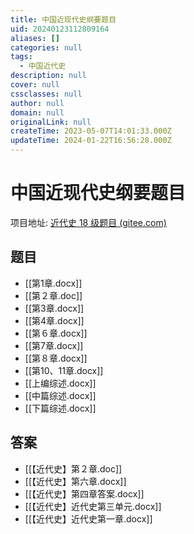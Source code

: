 ```yaml
---
title: 中国近现代史纲要题目
uid: 20240123112809164
aliases: []
categories: null
tags:
  - 中国近代史
description: null
cover: null
cssclasses: null
author: null
domain: null
originalLink: null
createTime: 2023-05-07T14:01:33.000Z
updateTime: 2024-01-22T16:56:28.000Z
---
```


# 中国近现代史纲要题目

项目地址: [近代史 18 级题目 (gitee.com)](https://gitee.com/as724/history)

## 题目

- [[第1章.docx]]
- [[第２章.doc]]
- [[第3章.docx]]
- [[第4章.docx]]
- [[第６章.docx]]
- [[第7章.docx]]
- [[第８章.docx]]
- [[第10、11章.docx]]
- [[上编综述.docx]]
- [[中篇综述.docx]]
- [[下篇综述.docx]]

## 答案

- [[【近代史】第２章.doc]]
- [[【近代史】第六章.docx]]
- [[【近代史】第四章答案.docx]]
- [[【近代史】近代史第三单元.docx]]
- [[【近代史】近代史第一章.docx]]
